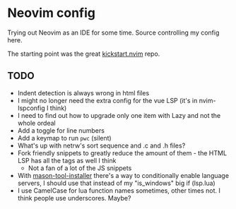 # Neovim config
Trying out Neovim as an IDE for some time. Source controlling my config here.

The starting point was the great [kickstart.nvim](https://github.com/nvim-lua/kickstart.nvim) repo.

## TODO
- Indent detection is always wrong in html files
- I might no longer need the extra config for the vue LSP (it's in nvim-lspconfig I think)
- I need to find out how to upgrade only one item with Lazy and not the whole ordeal
- Add a toggle for line numbers
- Add a keymap to run `pwc` (silent)
- What's up with netrw's sort sequence and .c and .h files?
- Fork friendly snippets to greatly reduce the amount of them - the HTML LSP has all the tags as well I think
    - Not a fan of a lot of the JS snippets
- With [mason-tool-installer](https://github.com/WhoIsSethDaniel/mason-tool-installer.nvim) there's a way to conditionally enable language servers, I should use that instead of my "is_windows" big if (lsp.lua) 
- I use CamelCase for lua function names sometimes, other times not. I think people use underscores. Maybe?
